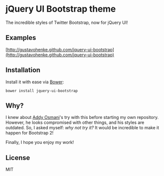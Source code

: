 # jQuery UI Bootstrap theme
The incredible styles of Twitter Bootstrap, now for jQuery UI!

## Examples
[http://gustavohenke.github.com/jquery-ui-bootstrap](http://gustavohenke.github.com/jquery-ui-bootstrap)

## Installation
Install it with ease via [Bower](http://twitter.github.com/bower/):

```
bower install jquery-ui-bootstrap
```

## Why?
I knew about [Addy Osmani](https://github.com/addyosmani/jquery-ui-bootstrap/)'s try with this before starting my own repository. However, he looks compromised with other things, and his styles are outdated. 
So, I asked myself: _why not try it?_ It would be incredible to make it happen for Bootstrap 2!

Finally, I hope you enjoy my work!

## License
MIT